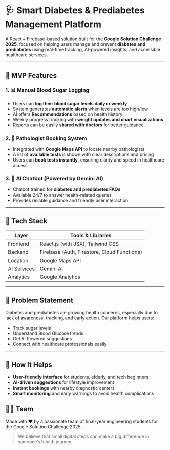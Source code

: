 # 🩺 Smart Diabetes & Prediabetes Management Platform

A React + Firebase-based solution built for the **Google Solution Challenge 2025**, focused on helping users manage and prevent **diabetes and prediabetes** using real-time tracking, AI-powered insights, and accessible healthcare services.

---

## 🚀 MVP Features

### 1. 📊 Manual Blood Sugar Logging  
- Users can **log their blood sugar levels daily or weekly**  
- System generates **automatic alerts** when levels are too high/low  
- AI offers **Recommendations** based on health history  
- Weekly progress tracking with **weight updates and chart visualizations**  
- Reports can be easily **shared with doctors** for better guidance

### 2. 🧪 Pathologist Booking System  
- Integrated with **Google Maps API** to locate nearby pathologists  
- A list of **available tests** is shown with clear descriptions and pricing  
- Users can **book tests instantly**, ensuring clarity and speed in healthcare access

### 3. 🤖 AI Chatbot (Powered by Gemini AI)  
- Chatbot trained for **diabetes and prediabetes FAQs**  
- Available 24/7 to answer health-related queries  
- Provides reliable guidance and friendly user interaction

---

## 🧱 Tech Stack

| Layer       | Tools & Libraries                         |
|-------------|-------------------------------------------|
| Frontend    | React.js (with JSX), Tailwind CSS         |
| Backend     | Firebase (Auth, Firestore, Cloud Functions) |
| Location    | Google Maps API                           |
| AI Services | Gemini AI                                 |
| Analytics   | Google Analytics                          |

---

## 🎯 Problem Statement  
Diabetes and prediabetes are growing health concerns, especially due to lack of awareness, tracking, and early action. Our platform helps users:
- Track sugar levels
- Understand Blood Glucose trends
- Get AI Powered suggestions
- Connect with healthcare professionals easily

---

## 📌 How It Helps

- **User-friendly interface** for students, elderly, and tech beginners  
- **AI-driven suggestions** for lifestyle improvement  
- **Instant bookings** with nearby diagnostic centers  
- **Smart monitoring** and early warnings to avoid health complications  


## 👨‍💻 Team  
Made with ❤️ by a passionate team of final-year engineering students for the Google Solution Challenge 2025.


> We believe that small digital steps can make a big difference in someone’s health journey.
